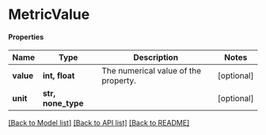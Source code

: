 # MetricValue

#### Properties
Name | Type | Description | Notes
------------ | ------------- | ------------- | -------------
**value** | **int, float** | The numerical value of the property. | [optional] 
**unit** | **str, none_type** |  | [optional] 

[[Back to Model list]](../README.md#documentation-for-models) [[Back to API list]](../README.md#documentation-for-api-endpoints) [[Back to README]](../README.md)

